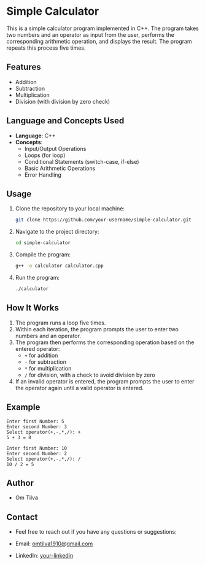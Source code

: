 # Simple Calculator

This is a simple calculator program implemented in C++. The program takes two numbers and an operator as input from the user, performs the corresponding arithmetic operation, and displays the result. The program repeats this process five times.

## Features

- Addition
- Subtraction
- Multiplication
- Division (with division by zero check)

## Language and Concepts Used

- **Language**: C++
- **Concepts**:
  - Input/Output Operations
  - Loops (for loop)
  - Conditional Statements (switch-case, if-else)
  - Basic Arithmetic Operations
  - Error Handling

## Usage

1. Clone the repository to your local machine:
   ```bash
   git clone https://github.com/your-username/simple-calculator.git
   ```
2. Navigate to the project directory:
   ```bash
   cd simple-calculator
   ```
3. Compile the program:
   ```bash
   g++ -o calculator calculator.cpp
   ```
4. Run the program:
   ```bash
   ./calculator
   ```

## How It Works

1. The program runs a loop five times.
2. Within each iteration, the program prompts the user to enter two numbers and an operator.
3. The program then performs the corresponding operation based on the entered operator:
   - `+` for addition
   - `-` for subtraction
   - `*` for multiplication
   - `/` for division, with a check to avoid division by zero
4. If an invalid operator is entered, the program prompts the user to enter the operator again until a valid operator is entered.

## Example

```
Enter first Number: 5
Enter second Number: 3
Select operator(+,-,*,/): +
5 + 3 = 8

Enter first Number: 10
Enter second Number: 2
Select operator(+,-,*,/): /
10 / 2 = 5
```

## Author

- Om Tilva

## Contact

- Feel free to reach out if you have any questions or suggestions:

- Email: omtilva1910@gmail.com
- LinkedIn: [your-linkedin](https://www.linkedin.com/in/om-tilva1910)
